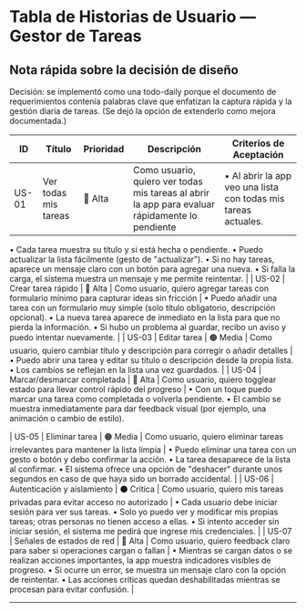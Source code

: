 # Tabla de Historias de Usuario — Gestor de Tareas

## Nota rápida sobre la decisión de diseño

Decisión: se implementó como una todo-daily porque el documento de requerimientos contenía palabras clave que enfatizan la captura rápida y la gestión diaria de tareas. (Se dejó la opción de extenderlo como mejora documentada.)





| ID | Título | Prioridad | Descripción | Criterios de Aceptación |
|----|--------|-----------|-------------|-------------------------|
| US-01 | Ver todas mis tareas | 🔴 Alta | Como usuario, quiero ver todas mis tareas al abrir la app para evaluar rápidamente lo pendiente | • Al abrir la app veo una lista con todas mis tareas actuales.
• Cada tarea muestra su título y si está hecha o pendiente.
• Puedo actualizar la lista fácilmente (gesto de "actualizar").
• Si no hay tareas, aparece un mensaje claro con un botón para agregar una nueva.
• Si falla la carga, el sistema muestra un mensaje y me permite reintentar. |
| US-02 | Crear tarea rápido | 🔴 Alta | Como usuario, quiero agregar tareas con formulario mínimo para capturar ideas sin fricción | • Puedo añadir una tarea con un formulario muy simple (solo título obligatorio, descripción opcional).
• La nueva tarea aparece de inmediato en la lista para que no pierda la información.
• Si hubo un problema al guardar, recibo un aviso y puedo intentar nuevamente. |
| US-03 | Editar tarea | 🟠 Media | Como usuario, quiero cambiar título y descripción para corregir o añadir detalles | • Puedo abrir una tarea y editar su título o descripción desde la propia lista.
• Los cambios se reflejan en la lista una vez guardados.
|
| US-04 | Marcar/desmarcar completada | 🔴 Alta | Como usuario, quiero togglear estado para llevar control rápido del progreso | • Con un toque puedo marcar una tarea como completada o volverla pendiente.
• El cambio se muestra inmediatamente para dar feedback visual (por ejemplo, una animación o cambio de estilo).

| US-05 | Eliminar tarea | 🟠 Media | Como usuario, quiero eliminar tareas irrelevantes para mantener la lista limpia | • Puedo eliminar una tarea con un gesto o botón y debo confirmar la acción.
• La tarea desaparece de la lista al confirmar.
• El sistema ofrece una opción de "deshacer" durante unos segundos en caso de que haya sido un borrado accidental. |
| US-06 | Autenticación y aislamiento | ⚫ Crítica | Como usuario, quiero mis tareas privadas para evitar acceso no autorizado | • Cada usuario debe iniciar sesión para ver sus tareas.
• Solo yo puedo ver y modificar mis propias tareas; otras personas no tienen acceso a ellas.
• Si intento acceder sin iniciar sesión, el sistema me pedirá que ingrese mis credenciales. |
| US-07 | Señales de estados de red | 🔴 Alta | Como usuario, quiero feedback claro para saber si operaciones cargan o fallan | • Mientras se cargan datos o se realizan acciones importantes, la app muestra indicadores visibles de progreso.
• Si ocurre un error, se muestra un mensaje claro con la opción de reintentar.
• Las acciones críticas quedan deshabilitadas mientras se procesan para evitar confusión. |

---

